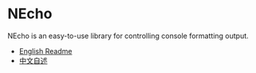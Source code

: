 # NEcho

NEcho is an easy-to-use library for controlling console formatting output.

- [English Readme](https://github.com/zmjack/NEcho/blob/master/README.md)
- [中文自述](https://github.com/zmjack/NEcho/blob/master/README-CN.md)

<br/>

